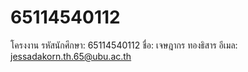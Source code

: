 # 65114540112
โครงงาน
รหัสนักศึกษา: 65114540112
ชื่อ: เจษฎากร ทองธิสาร
อีเมล: jessadakorn.th.65@ubu.ac.th
